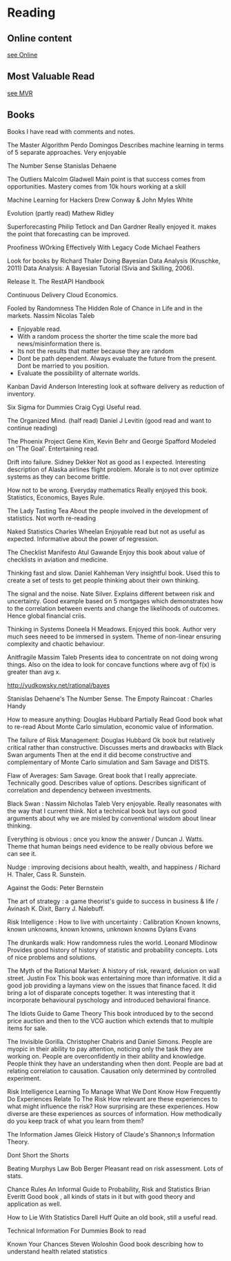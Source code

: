 # Reading

## Online content

[see Online](./Online.md)

## Most Valuable Read

[see MVR](./MVR.md)

## Books
Books I have read with comments and notes.

The Master Algorithm
Perdo Domingos
Describes machine learning in terms of 5 separate approaches.
Very enjoyable

The Number Sense
Stanislas Dehaene

The Outliers
Malcolm Gladwell
Main point is that success comes from opportunities.
Mastery comes from 10k hours working at a skill

Machine Learning for Hackers
Drew Conway & John Myles White

Evolution (partly read)
Mathew Ridley

Superforecasting
Philip Tetlock and Dan Gardner
Really enjoyed it. makes the point that forecasting can be improved.

Proofiness
WOrking Effectively With Legacy Code
Michael Feathers

Look for books by Richard Thaler
Doing Bayesian Data Analysis (Kruschke, 2011)
Data Analysis: A Bayesian Tutorial (Sivia and Skilling,
2006).

Release It.
The RestAPI Handbook

Continuous Delivery
Cloud Economics.


Fooled by Randomness
The Hidden Role of Chance in Life and in the markets.
Nassim Nicolas Taleb
- Enjoyable read.
- With a random process the shorter the time scale the more bad news/misinformation there is.
- Its not the results that matter because they are random
- Dont be path dependent.  Always evaluate the future from the present. Dont be married to you position.
- Evaluate the possibility of alternate worlds.

Kanban
David Anderson
Interesting look at software delivery as reduction of inventory.

Six Sigma for Dummies
Craig Cygi
Useful read.

The Organized Mind. (half read)
Daniel J Levitin
(good read and want to continue reading)

The Phoenix Project
Gene Kim, Kevin Behr and George Spafford
Modeled on 'The Goal'. Entertaining read.

Drift into failure.
Sidney Dekker
Not as good as I expected. Interesting description of Alaska airlines flight problem. Morale is to not over optimize systems as they can become brittle.

How not to be wrong.  Everyday mathematics
Really enjoyed this book. Statistics, Economics, Bayes Rule.

The Lady Tasting Tea
About the people involved in the development of statistics.
Not worth re-reading

Naked Statistics
Charles Wheelan
Enjoyable read but not as useful as expected. Informative about the power of regression.

The Checklist Manifesto
Atul Gawande
Enjoy this book about value of checklists in aviation and medicine.


Thinking fast and slow.
Daniel Kahheman
Very insightful book.  Used this to create a set of tests to get people thinking about their own thinking.

The signal and the noise.
Nate Silver.
Explains different between risk and uncertainty.
Good example based on 5 mortgages which demonstrates how to the correlation between events and change the likelihoods of outcomes. Hence global financial criis.

Thinking in Systems
Doneela H Meadows.
Enjoyed this book. Author very much sees neeed to be immersed in system. Theme of non-linear ensuring complexity and chaotic behaviour.

Anitfragile
Massim Taleb
Presents idea to concentrate on not doing wrong things. Also on the idea to look for concave functions where avg of f(x) is greater than avg x.


http://yudkowsky.net/rational/bayes


Stanislas Dehaene's The Number Sense.
The Empoty Raincoat : Charles Handy



How to measure anything: Douglas Hubbard
	Partially Read
	Good book what to re-read
	About Monte Carlo simulation, economic value of information.

The failure of Risk Management: Douglas Hubbard
	Ok book but relatively critical rather than constructive.
	Discusses merts and drawbacks with Black Swan arguments
	Then at the end it did become constructive and complementary of Monte Carlo simulation and Sam Savage and DISTS.


Flaw of Averages: Sam Savage.
	Great book that I really appreciate.
	Technically good.
	Describes value of options.
	Describes significant of correlation and dependency between investments.


Black Swan : Nassim Nicholas Taleb
	Very enjoyable. Really reasonates with the way that I current think.
	Not a technical book but lays out good arguments about why we are misled by conventional wisdom about linear thinking.


Everything is obvious : once you know the answer / Duncan J. Watts.
	Theme that human beings need evidence to be really obvious before we can see it.

Nudge : improving decisions about health, wealth, and happiness / Richard H. Thaler, Cass R. Sunstein.

Against the Gods: Peter Bernstein

The art of strategy : a game theorist's guide to success in business & life / Avinash K. Dixit, Barry J. Nalebuff.

Risk Intelligence : How to live with uncertainty :
	Calibration
	Known knowns, known unknowns, known knowns, unknown knowns
Dylans Evans


The drunkards walk: How randomness rules the world.
Leonard Mlodinow
  Provides good history of history of statistic and probability concepts.
  Lots of nice problems and solutions.


The Myth of the Rational Market: A history of risk, reward, delusion on wall street.
Justin Fox
This book was entertaining more than informative.
It did a good job providing a laymans view on the issues that finance faced.
It did bring a lot of disparate concepts together.
It was interesting that it incorporate behavioural pyschology and introduced behavioral finance.


The Idiots Guide to Game Theory
This book introduced by to the second price auction and then to the VCG auction which extends that to multiple items for sale.


The Invisible Gorilla.
Christopher Chabris and Daniel Simons.
People are myopic in their ability to pay attention, noticing only the task they are working on.
People are overconfidently in their ability and knowledge. People think they have an understanding when then dont.
People are bad at relating correlation to causation. Causation only determined by controlled experiment.

Risk Intelligence
Learning To Manage What We Dont Know
	How Frequently Do Experiences Relate To The Risk
	How relevant are these experiences to what might influence the risk?
	How surprising are these experiences.
	How diverse are these experiences as sources of information.
	How methodically do you keep track of what you learn from them?


The Information
James Gleick
History of Claude's Shannon;s Information Theory.

Dont Short the Shorts

Beating Murphys Law
Bob Berger
Pleasant read on risk assessment. Lots of stats.

Chance Rules
An Informal Guide to Probability, Risk and Statistics
Brian Everitt
Good book , all kinds of stats in it but with good theory and application as well.


How to Lie With Statistics
Darell Huff
Quite an old book, still a useful read.


Technical Information For Dummies
Book to read

Known Your Chances
Steven Woloshin
Good book describing how to understand health related statistics

